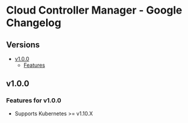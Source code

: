# Cloud Controller Manager - Google Changelog

## Versions

- [v1.0.0](#v100)
  - [Features](#features-for-v100)

## v1.0.0

### Features for v1.0.0

* Supports Kubernetes >= v1.10.X
